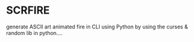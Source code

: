 # SCRFIRE
generate ASCII art animated fire in CLI using Python by using the curses &amp; random lib 
in python....
